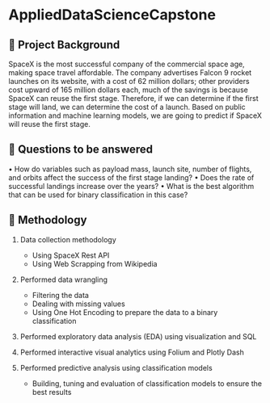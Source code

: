# AppliedDataScienceCapstone

## 📄 Project Background

SpaceX is the most successful company of the commercial space age, making space travel affordable. The company advertises Falcon 9 rocket launches on its website, with a cost of 62 million dollars; other providers cost upward of 165 million dollars each, much of the savings is because SpaceX can reuse the first stage. Therefore, if we can determine if the first stage will land, we can determine the cost of a launch. Based on public information and machine learning models, we are going to predict if SpaceX will reuse the first stage.

## 📄 Questions to be answered

•	How do variables such as payload mass, launch site, number of flights, and orbits affect the success of the first stage landing?
•	Does the rate of successful landings increase over the years?
•	What is the best algorithm that can be used for binary classification in this case?


## 📄 Methodology

1. Data collection methodology
    -	Using SpaceX Rest API
    -	Using Web Scrapping from Wikipedia

2. Performed data wrangling
    - Filtering the data
    -	Dealing with missing values
    -	Using One Hot Encoding to prepare the data to a binary classification
3. Performed exploratory data analysis (EDA) using visualization and SQL
4. Performed interactive visual analytics using Folium and Plotly Dash 
5. Performed predictive analysis using classification models
    - Building, tuning and evaluation of classification models to ensure the best results

